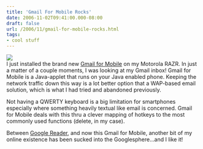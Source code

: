 ```yaml
---
title: 'Gmail For Mobile Rocks'
date: 2006-11-02T09:41:00.000-08:00
draft: false
url: /2006/11/gmail-for-mobile-rocks.html
tags: 
- cool stuff
---
```


[![](http://www.techcrunch.com/wp-content/gmailmobile.jpg)](http://www.techcrunch.com/wp-content/gmailmobile.jpg)  
I just installed the brand new [Gmail for Mobile](http://www.gmail.com/app) on my Motorola RAZR. In just a matter of a couple moments, I was looking at my Gmail inbox! Gmail for Mobile is a Java-applet that runs on your Java enabled phone. Keeping the network traffic down this way is a lot better option that a WAP-based email solution, which is what I had tried and abandoned previously.

  

Not having a QWERTY keyboard is a big limitation for smartphones especially where something heavily textual like email is concerned. Gmail for Mobile deals with this thru a clever mapping of hotkeys to the most commonly used functions (delete, in my case).

Between [Google Reader](http://reader.google.com), and now this Gmail for Mobile, another bit of my online existence has been sucked into the Googlesphere...and I like it!